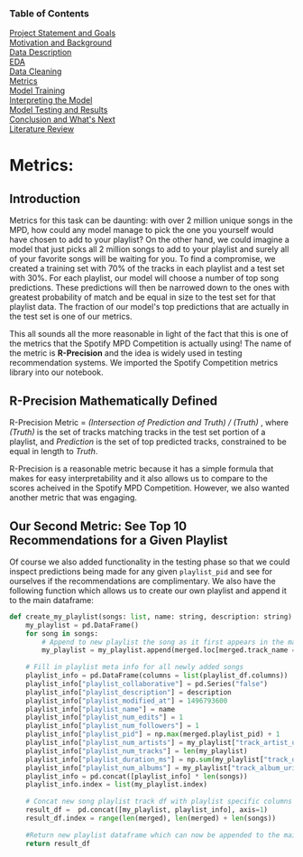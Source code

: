 ### Table of Contents
[Project Statement and Goals](https://tralpha.github.io/spotify-project/project-statement-and-goals.html) <br>
[Motivation and Background](https://tralpha.github.io/spotify-project/motivation-and-background.html) <br>
[Data Description](https://tralpha.github.io/spotify-project/data-description.html) <br>
[EDA](https://tralpha.github.io/spotify-project/eda.html) <br>
[Data Cleaning](https://tralpha.github.io/spotify-project/data-cleaning.html) <br>
[Metrics](https://tralpha.github.io/spotify-project/metrics.html) <br>
[Model Training](https://tralpha.github.io/spotify-project/model-training.html) <br>
[Interpreting the Model](https://tralpha.github.io/spotify-project/interpreting-the-model.html) <br>
[Model Testing and Results](https://tralpha.github.io/spotify-project/model-testing-and-results.html) <br>
[Conclusion and What's Next](https://tralpha.github.io/spotify-project/conclusion.html) <br>
[Literature Review](https://tralpha.github.io/spotify-project/literature-review.html) <br>

# Metrics:

## Introduction

Metrics for this task can be daunting:  with over 2 million unique songs in the MPD, how could any model manage to pick the one you yourself would have chosen to add to your playlist?  On the other hand, we could imagine a model that just picks all 2 million songs to add to your playlist and surely all of your favorite songs will be waiting for you.  To find a compromise, we created a training set with 70% of the tracks in each playlist and a test set with 30%.  For each playlist, our model will choose a number of top song predictions.  These predictions will then be narrowed down to the ones with greatest probability of match and be equal in size to the test set for that playlist data.  The fraction of our model's top predictions that are actually in the test set is one of our metrics.

This all sounds all the more reasonable in light of the fact that this is one of the metrics that the Spotify MPD Competition is actually using!  The name of the metric is **R-Precision** and the idea is widely used in testing recommendation systems.  We imported the Spotify Competition metrics library into our notebook.  

## R-Precision Mathematically Defined
R-Precision Metric = *(Intersection of Prediction and Truth) / (Truth)* , where *(Truth)* is the set of tracks matching tracks in the test set portion of a playlist, and *Prediction* is the set of top predicted tracks, constrained to be equal in length to *Truth*.

R-Precision is a reasonable metric because it has a simple formula that makes for easy interpretability and it also allows us to compare to the scores acheived in the Spotify MPD Competition.  However, we also wanted another metric that was engaging.

## Our Second Metric:  See Top 10 Recommendations for a Given Playlist
Of course we also added functionality in the testing phase so that we could inspect predictions being made for any given `playlist_pid` and see for ourselves if the recommendations are complimentary.  We also have the following function which allows us to create our own playlist and append it to the main dataframe:

```python
def create_my_playlist(songs: list, name: string, description: string):
    my_playlist = pd.DataFrame()
    for song in songs:
        # Append to new playlist the song as it first appears in the main dataframe merged along with its meta information
        my_playlist = my_playlist.append(merged.loc[merged.track_name == song].iloc[0][tracks_df.columns.append(pd.Index(["track_uri"]))])
    
    # Fill in playlist meta info for all newly added songs
    playlist_info = pd.DataFrame(columns = list(playlist_df.columns))
    playlist_info["playlist_collaborative"] = pd.Series("false")
    playlist_info["playlist_description"] = description
    playlist_info["playlist_modified_at"] = 1496793600
    playlist_info["playlist_name"] = name
    playlist_info["playlist_num_edits"] = 1
    playlist_info["playlist_num_followers"] = 1
    playlist_info["playlist_pid"] = np.max(merged.playlist_pid) + 1
    playlist_info["playlist_num_artists"] = my_playlist["track_artist_uri"].nunique()
    playlist_info["playlist_num_tracks"] = len(my_playlist)
    playlist_info["playlist_duration_ms"] = np.sum(my_playlist["track_duration_ms"])
    playlist_info["playlist_num_albums"] = my_playlist["track_album_uri"].nunique()
    playlist_info = pd.concat([playlist_info] * len(songs))
    playlist_info.index = list(my_playlist.index)
    
    # Concat new song playlist track df with playlist specific columns
    result_df =  pd.concat([my_playlist, playlist_info], axis=1)
    result_df.index = range(len(merged), len(merged) + len(songs))
    
    #Return new playlist dataframe which can now be appended to the main MPD dataframe we are working with
    return result_df
```
